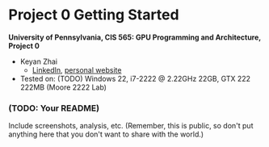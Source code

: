 Project 0 Getting Started
====================

**University of Pennsylvania, CIS 565: GPU Programming and Architecture, Project 0**

* Keyan Zhai
  * [LinkedIn](https://www.linkedin.com/in/keyanzhai), [personal website](https://keyanzhai.cool/)
* Tested on: (TODO) Windows 22, i7-2222 @ 2.22GHz 22GB, GTX 222 222MB (Moore 2222 Lab)

### (TODO: Your README)

Include screenshots, analysis, etc. (Remember, this is public, so don't put
anything here that you don't want to share with the world.)

